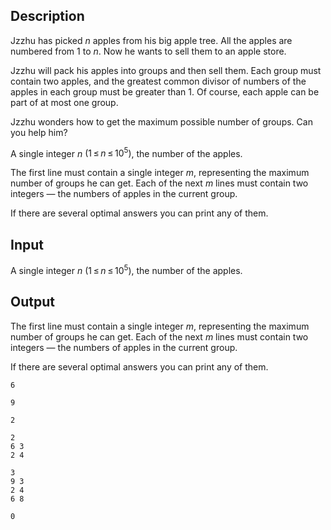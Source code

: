 ## Description

<div><p>Jzzhu has picked <span class="tex-span"><i>n</i></span> apples from his big apple tree. All the apples are numbered from <span class="tex-span">1</span> to <span class="tex-span"><i>n</i></span>. Now he wants to sell them to an apple store. </p><p>Jzzhu will pack his apples into groups and then sell them. Each group must contain two apples, and the greatest common divisor of numbers of the apples in each group must be greater than 1. Of course, each apple can be part of at most one group.</p><p>Jzzhu wonders how to get the maximum possible number of groups. Can you help him?</p></div><div class="input-specification"><p>A single integer <span class="tex-span"><i>n</i></span> <span class="tex-span">(1 ≤ <i>n</i> ≤ 10<sup class="upper-index">5</sup>)</span>, the number of the apples.</p></div><div class="output-specification"><p>The first line must contain a single integer <span class="tex-span"><i>m</i></span>, representing the maximum number of groups he can get. Each of the next <span class="tex-span"><i>m</i></span> lines must contain two integers — the numbers of apples in the current group.</p><p>If there are several optimal answers you can print any of them.</p></div>

## Input

<p>A single integer <span class="tex-span"><i>n</i></span> <span class="tex-span">(1 ≤ <i>n</i> ≤ 10<sup class="upper-index">5</sup>)</span>, the number of the apples.</p>

## Output

<p>The first line must contain a single integer <span class="tex-span"><i>m</i></span>, representing the maximum number of groups he can get. Each of the next <span class="tex-span"><i>m</i></span> lines must contain two integers — the numbers of apples in the current group.</p><p>If there are several optimal answers you can print any of them.</p>





```input1
6

```




```input2
9

```




```input3
2

```




```output1
2
6 3
2 4

```




```output2
3
9 3
2 4
6 8

```




```output3
0

```


